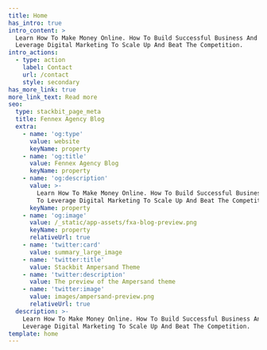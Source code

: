```yaml
---
title: Home
has_intro: true
intro_content: >
  Learn How To Make Money Online. How To Build Successful Business And How To
  Leverage Digital Marketing To Scale Up And Beat The Competition.
intro_actions:
  - type: action
    label: Contact
    url: /contact
    style: secondary
has_more_link: true
more_link_text: Read more
seo:
  type: stackbit_page_meta
  title: Fennex Agency Blog
  extra:
    - name: 'og:type'
      value: website
      keyName: property
    - name: 'og:title'
      value: Fennex Agency Blog
      keyName: property
    - name: 'og:description'
      value: >-
        Learn How To Make Money Online. How To Build Successful Business And How
        To Leverage Digital Marketing To Scale Up And Beat The Competition.
      keyName: property
    - name: 'og:image'
      value: /_static/app-assets/fxa-blog-preview.png
      keyName: property
      relativeUrl: true
    - name: 'twitter:card'
      value: summary_large_image
    - name: 'twitter:title'
      value: Stackbit Ampersand Theme
    - name: 'twitter:description'
      value: The preview of the Ampersand theme
    - name: 'twitter:image'
      value: images/ampersand-preview.png
      relativeUrl: true
  description: >-
    Learn How To Make Money Online. How To Build Successful Business And How To
    Leverage Digital Marketing To Scale Up And Beat The Competition.
template: home
---
```

